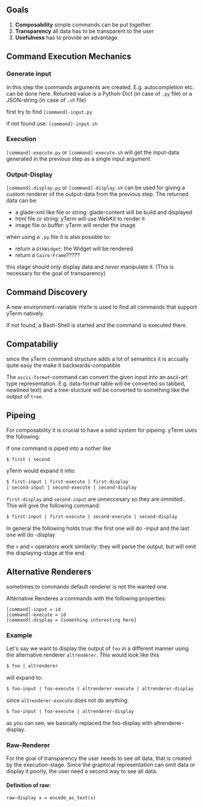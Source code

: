 Goals
-----

1. **Composability** simple commands can be put together
2. **Transparency** all data has to be transparent to the user
3. **Usefulness** has to provide an advantage


Command Execution Mechanics
---------------------------

### Generate input
In this step the commands arguments are created.
E.g. autocompletion etc. can be done here.
Retunred value is a Python-Dict (in case of `.py` file)
or a JSON-string (in case of `.sh` file)

first try to find
`[command]-input.py`

if not found use: `[command]-input.sh`

### Execution
`[command]-execute.py` or `[command]-execute.sh` will
get the input-data generated in the previous step as a single
input argument.

### Output-Display


`[command]-display.py` or `[command]-display.sh` can
be used for giving a custom renderer of the output-data from
the previous step. The returned data can be:
* a glade-xml like file or string: glade-content will be build and displayed
* html file or string: yTerm will use WebKit to render it
* image file or buffer: yTerm will render the image

when using a `.py` file it is also possible to:
* return a `GtkWidget`: the Widget will be rendered
* return a `Cairo-Frame`?????

this stage should only display data and *never* manipulate it.
(This is necessary for the goal of transparency)

Command Discovery
-----------------

A new environment-variable `YPATH` is used to find all commands
that support yTerm natively.

If not found, a Bash-Shell is started and the command is
executed there.

Compatabiliy
------------

since the yTerm command structure adds a lot of semantics
it is accually quite easy the make it backwards-compatible

The `ascii-format`-command can convert the given input
into an ascii-art type representation. E.g. data-format table
will be converted so tabbed, newlined text) and a tree-stucture
will be converted to something like the output of `tree`.

Pipeing
-------

For composability it is crucial to have a solid system for pipeing.
yTerm uses the following:

if one command is piped into a nother like
```bash
$ first | second
```

yTerm would expand it into:
```bash
$ first-input | first-execute | first-display
| second-input | second-execute | second-display
```

`first-display` and `second-input` are unneccesary so they are ommited..
This will give the following command:
```bash
$ first-input | first-execute | second-execute | second-display
```

In general the following holds true: the first one will do -input and the last one will do -display

the `>` and `<` operators work similarily:
they will parse the output, but will omit the displaying-stage at the end.


Alternative Renderers
---------------------

sometimes to commands default renderer is not the wanted one.

Alternative Renderes a commands with the following properties:
```
[command]-input = id
[command]-execute = id
[command]-display = [something interesting here]
```

### Example

Let's say we want to display the output of `foo` in a different manner
using the alternative renderer `altrenderer`. This would look like this

```bash
$ foo | altrenderer
```

will expand to:


```bash
$ foo-input | foo-execute | altrenderer-execute | altrenderer-display
```

since `altrenderer-execute` does not do anything:

```bash
$ foo-input | foo-execute | altrenderer-display
```

as you can see, we basically replaced the foo-display
 with altrenderer-display.

### Raw-Renderer

For the goal of transparency the user needs to see *all* data, that is
created by the execution-stage. Since the graphical representation can
omit data or display it poorly, the user need a second way to see all data.

#### Definition of raw:
```
raw-display x = encode_as_text(x)
```

